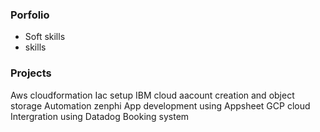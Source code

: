 ### Porfolio
- Soft skills
- skills

### Projects
Aws cloudformation Iac setup
IBM cloud aacount creation and object storage 
Automation zenphi
App development using Appsheet
GCP cloud Intergration using Datadog
Booking system
